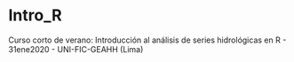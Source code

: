# Intro_R
Curso corto de verano: Introducción al análisis de series hidrológicas en R - 31ene2020 - UNI-FIC-GEAHH (Lima)
